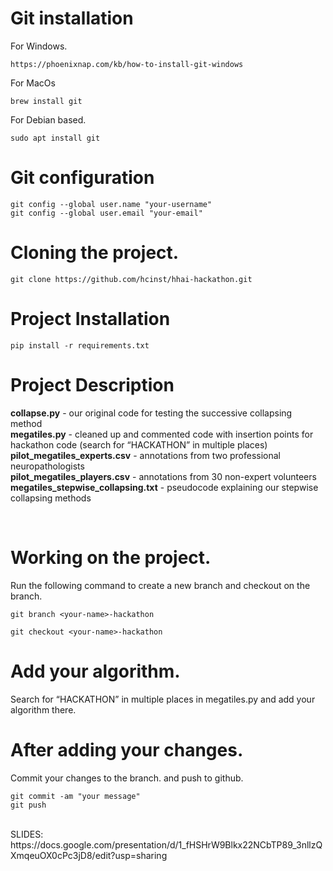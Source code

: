 # Git installation

For Windows.

```https://phoenixnap.com/kb/how-to-install-git-windows```


For MacOs

```brew install git```

For Debian based.

```sudo apt install git```

# Git configuration
``` 
git config --global user.name "your-username"
git config --global user.email "your-email"
```

# Cloning the project.

```
git clone https://github.com/hcinst/hhai-hackathon.git
```

# Project Installation

```
pip install -r requirements.txt
```

# Project Description

**collapse.py** - our original code for testing the successive collapsing method</br>
**megatiles.py** - cleaned up and commented code with insertion points for hackathon code (search for “HACKATHON” in multiple places)</br>
**pilot_megatiles_experts.csv** - annotations from two professional neuropathologists</br>
**pilot_megatiles_players.csv** - annotations from 30 non-expert volunteers</br>
**megatiles_stepwise_collapsing.txt** - pseudocode explaining our stepwise collapsing methods</br>

</br>

# Working on the project.

Run the following command to create a new branch and checkout on the branch.

```
git branch <your-name>-hackathon

git checkout <your-name>-hackathon
```

# Add your algorithm.

Search for “HACKATHON” in multiple places in megatiles.py and add your algorithm there.

# After adding your changes.
 Commit your changes to the branch.
 and push to github.

 ```
 git commit -am "your message"
 git push
 ```
<br>
SLIDES: https://docs.google.com/presentation/d/1_fHSHrW9Blkx22NCbTP89_3nllzQXmqeuOX0cPc3jD8/edit?usp=sharing
